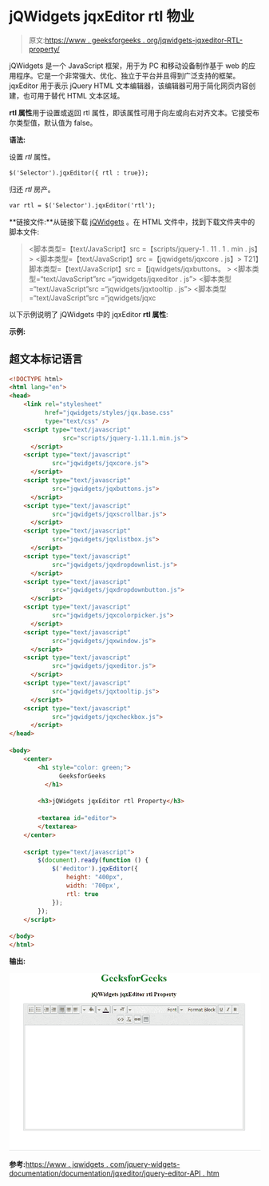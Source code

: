 # jQWidgets jqxEditor rtl 物业

> 原文:[https://www . geeksforgeeks . org/jqwidgets-jqxeditor-RTL-property/](https://www.geeksforgeeks.org/jqwidgets-jqxeditor-rtl-property/)

jQWidgets 是一个 JavaScript 框架，用于为 PC 和移动设备制作基于 web 的应用程序。它是一个非常强大、优化、独立于平台并且得到广泛支持的框架。jqxEditor 用于表示 jQuery HTML 文本编辑器，该编辑器可用于简化网页内容创建，也可用于替代 HTML 文本区域。

**rtl 属性**用于设置或返回 rtl 属性，即该属性可用于向左或向右对齐文本。它接受布尔类型值，默认值为 false。

**语法:**

设置 *rtl* 属性。

```html
$('Selector').jqxEditor({ rtl : true});  
```

归还 *rtl* 房产。

```html
var rtl = $('Selector').jqxEditor('rtl');
```

**链接文件:**从链接下载 [jQWidgets](https://www.jqwidgets.com/download/) 。在 HTML 文件中，找到下载文件夹中的脚本文件:

> <link rel="”stylesheet”" href="”jqwidgets/styles/jqx.base.css”" type="”text/css”">
> <脚本类型=【text/JavaScript】src =【scripts/jquery-1 . 11 . 1 . min . js】></脚本>
> <脚本类型=【text/JavaScript】src =【jqwidgets/jqxcore . js】></脚本>
> T21】脚本类型=【text/JavaScript】src =【jqwidgets/jqxbuttons。 >
> <脚本类型=“text/JavaScript”src =“jqwidgets/jqxeditor . js”></脚本>
> <脚本类型=“text/JavaScript”src =“jqwidgets/jqxtooltip . js”></脚本>
> <脚本类型=“text/JavaScript”src =“jqwidgets/jqxc

以下示例说明了 jQWidgets 中的 jqxEditor **rtl 属性**:

**示例:**

## 超文本标记语言

```html
<!DOCTYPE html>
<html lang="en">
<head>
    <link rel="stylesheet"
          href="jqwidgets/styles/jqx.base.css"
          type="text/css" />
    <script type="text/javascript"
               src="scripts/jquery-1.11.1.min.js">
      </script>
    <script type="text/javascript"
            src="jqwidgets/jqxcore.js">
      </script>
    <script type="text/javascript"
            src="jqwidgets/jqxbuttons.js">
      </script>
    <script type="text/javascript"
            src="jqwidgets/jqxscrollbar.js">
      </script>
    <script type="text/javascript"
            src="jqwidgets/jqxlistbox.js">
      </script>
    <script type="text/javascript"
            src="jqwidgets/jqxdropdownlist.js">
      </script>
    <script type="text/javascript"
            src="jqwidgets/jqxdropdownbutton.js">
      </script>
    <script type="text/javascript"
            src="jqwidgets/jqxcolorpicker.js">
      </script>
    <script type="text/javascript"
            src="jqwidgets/jqxwindow.js">
      </script>
    <script type="text/javascript"
            src="jqwidgets/jqxeditor.js">
      </script>
    <script type="text/javascript"
            src="jqwidgets/jqxtooltip.js">
      </script>
    <script type="text/javascript"
            src="jqwidgets/jqxcheckbox.js">
      </script>
</head>

<body>
    <center>
        <h1 style="color: green;">
              GeeksforGeeks
          </h1>

        <h3>jQWidgets jqxEditor rtl Property</h3>

        <textarea id="editor">
        </textarea>
    </center>

    <script type="text/javascript">
        $(document).ready(function () {
            $('#editor').jqxEditor({
                height: "400px",
                width: '700px',
                rtl: true
            });
        });
    </script>

</body>
</html>
```

**输出:**

![](img/5e9e967dce972c4201d6d2330141aa2d.png)

**参考:**[https://www . jqwidgets . com/jquery-widgets-documentation/documentation/jqxeditor/jquery-editor-API . htm](https://www.jqwidgets.com/jquery-widgets-documentation/documentation/jqxeditor/jquery-editor-api.htm)
